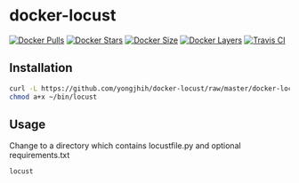 # docker-locust

[![Docker Pulls](https://img.shields.io/docker/pulls/yongjhih/locust.svg)](https://hub.docker.com/r/yongjhih/locust/)
[![Docker Stars](https://img.shields.io/docker/stars/yongjhih/locust.svg)](https://hub.docker.com/r/yongjhih/locust/)
[![Docker Size](https://img.shields.io/imagelayers/image-size/yongjhih/locust/latest.svg)](https://imagelayers.io/?images=yongjhih/locust:latest)
[![Docker Layers](https://img.shields.io/imagelayers/layers/yongjhih/locust/latest.svg)](https://imagelayers.io/?images=yongjhih/locust:latest)
[![Travis CI](https://img.shields.io/travis/yongjhih/docker-locust.svg)](https://travis-ci.org/yongjhih/docker-locust)

## Installation

```sh
curl -L https://github.com/yongjhih/docker-locust/raw/master/docker-locust > ~/bin/locust && \
chmod a+x ~/bin/locust
```

## Usage

Change to a directory which contains locustfile.py and optional requirements.txt

```
locust
```

